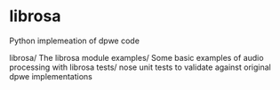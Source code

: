 librosa
=======

Python implemeation of dpwe code

librosa/    The librosa module
examples/   Some basic examples of audio processing with librosa
tests/      nose unit tests to validate against original dpwe implementations
